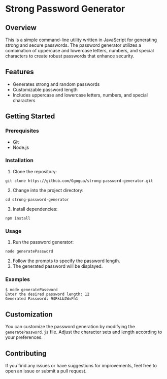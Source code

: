   <h1>Strong Password Generator</h1>

  <h2>Overview</h2>

  <p>This is a simple command-line utility written in JavaScript for generating strong and secure passwords. The password generator utilizes a combination of uppercase and lowercase letters, numbers, and special characters to create robust passwords that enhance security.</p>

  <h2>Features</h2>

  <ul>
    <li>Generates strong and random passwords</li>
    <li>Customizable password length</li>
    <li>Includes uppercase and lowercase letters, numbers, and special characters</li>
  </ul>

  <h2>Getting Started</h2>

  <h3>Prerequisites</h3>

  <ul>
    <li>Git</li>
    <li>Node.js</li>
  </ul>

  <h3>Installation</h3>

  <ol>
    <li>Clone the repository:</li>
  </ol>

  <pre><code>git clone https://github.com/Ggogua/strong-password-generator.git</code></pre>

  <ol start="2">
    <li>Change into the project directory:</li>
  </ol>

  <pre><code>cd strong-password-generator</code></pre>

  <ol start="3">
    <li>Install dependencies:</li>
  </ol>

  <pre><code>npm install</code></pre>

  <h3>Usage</h3>

  <ol>
    <li>Run the password generator:</li>
  </ol>

  <pre><code class="command">node generatePassword</code></pre>

  <ol start="2">
    <li>Follow the prompts to specify the password length.</li>
    <li>The generated password will be displayed.</li>
  </ol>

  <h3>Examples</h3>

  <pre><code>$ node generatePassword
Enter the desired password length: 12
Generated Password: 9$RkLb2WvFh1
</code></pre>

  <h2>Customization</h2>

  <p>You can customize the password generation by modifying the <code>generatePassword.js</code> file. Adjust the character sets and length according to your preferences.</p>

  <h2>Contributing</h2>

  <p>If you find any issues or have suggestions for improvements, feel free to open an issue or submit a pull request.</p>

